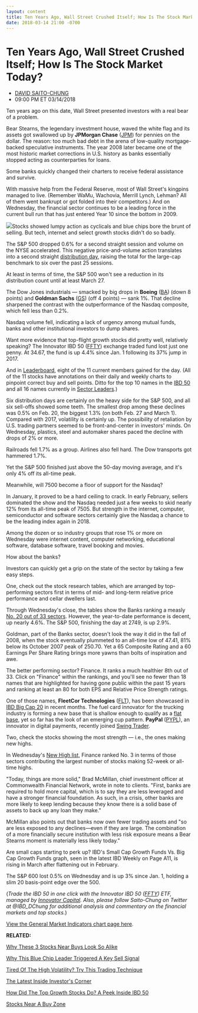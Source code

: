 ```yaml
---
layout: content
title: Ten Years Ago, Wall Street Crushed Itself; How Is The Stock Market Today?
date: 2018-03-14 21:00 -0700
---
```



Ten Years Ago, Wall Street Crushed Itself; How Is The Stock Market Today?
==========================================================================




* [DAVID SAITO-CHUNG](https://www.investors.com/author/chungd/ "Posts by DAVID SAITO-CHUNG")
* 09:00 PM ET 03/14/2018




Ten years ago on this date, Wall Street presented investors with a real bear of a problem.




Bear Stearns, the legendary investment house, waved the white flag and its assets got swallowed up by **JPMorgan Chase** ([JPM](https://research.investors.com/quote.aspx?symbol=JPM)) for pennies on the dollar. The reason: too much bad debt in the arena of low-quality mortgage-backed speculative instruments. The year 2008 later became one of the most historic market corrections in U.S. history as banks essentially stopped acting as counterparties for loans.


Some banks quickly changed their charters to receive federal assistance and survive.


With massive help from the Federal Reserve, most of Wall Street's kingpins managed to live. (Remember WaMu, Wachovia, Merrill Lynch, Lehman? All of them went bankrupt or got folded into their competitors.) And on Wednesday, the financial sector continues to be a leading force in the current bull run that has just entered Year 10 since the bottom in 2009.


![](https://www.investors.com/wp-content/uploads/2018/03/MP_3x6_031418-231x300.png)Stocks showed lumpy action as cyclicals and blue chips bore the brunt of selling. But tech, internet and select growth stocks didn't do so badly.


The S&P 500 dropped 0.6% for a second straight session and volume on the NYSE accelerated. This negative price-and-volume action translates into a second straight [distribution day](https://www.investors.com/how-to-invest/investors-corner/how-do-you-spot-a-major-market-top-easy-look-for-heavy-distribution/), raising the total for the large-cap benchmark to six over the past 25 sessions.


At least in terms of time, the S&P 500 won't see a reduction in its distribution count until at least March 27.


The Dow Jones industrials — smacked by big drops in **Boeing** ([BA](https://research.investors.com/quote.aspx?symbol=BA)) (down 8 points) and **Goldman Sachs** ([GS](https://research.investors.com/quote.aspx?symbol=GS)) (off 4 points) — sank 1%. That decline sharpened the contrast with the outperformance of the Nasdaq composite, which fell less than 0.2%.


Nasdaq volume fell, indicating a lack of urgency among mutual funds, banks and other institutional investors to dump shares.


Want more evidence that top-flight growth stocks did pretty well, relatively speaking? The Innovator IBD 50 ([FFTY](https://research.investors.com/quote.aspx?symbol=FFTY)) exchange traded fund lost just one penny. At 34.67, the fund is up 4.4% since Jan. 1 following its 37% jump in 2017.


And in [Leaderboard](https://leaderboard.investors.com/leaderboard/leaders/default.aspx), eight of the 11 current members gained for the day. (All of the 11 stocks have annotations on their daily and weekly charts to pinpoint correct buy and sell points. Ditto for the top 10 names in the [IBD 50](https://research.investors.com/stock-lists/ibd-50/) and all 16 names currently in [Sector Leaders](https://research.investors.com/stock-lists/sector-leaders).)


Six distribution days are certainly on the heavy side for the S&P 500, and all six sell-offs showed some teeth. The smallest drop among these declines was 0.5% on Feb. 20, the biggest 1.3% (on both Feb. 27 and March 1). Compared with 2017, volatility is certainly up. The possibility of retaliation by U.S. trading partners seemed to be front-and-center in investors' minds. On Wednesday, plastics, steel and automaker shares paced the decline with drops of 2% or more.


Railroads fell 1.7% as a group. Airlines also fell hard. The Dow transports got hammered 1.7%.


Yet the S&P 500 finished just above the 50-day moving average, and it's only 4% off its all-time peak.


Meanwhile, will 7500 become a floor of support for the Nasdaq?


In January, it proved to be a hard ceiling to crack. In early February, sellers dominated the show and the Nasdaq needed just a few weeks to skid nearly 12% from its all-time peak of 7505. But strength in the internet, computer, semiconductor and software sectors certainly give the Nasdaq a chance to be the leading index again in 2018.


Among the dozen or so industry groups that rose 1% or more on Wednesday were internet content, computer networking, educational software, database software, travel booking and movies.


How about the banks?


Investors can quickly get a grip on the state of the sector by taking a few easy steps.


One, check out the stock research tables, which are arranged by top-performing sectors first in terms of mid- and long-term relative price performance and cellar dwellers last.


Through Wednesday's close, the tables show the Banks ranking a measly [No. 20 out of 33 sectors](https://www.investors.com/data-tables/ibd-smart-nyse-nasdaq-tables-mar-14-2018/). However, the year-to-date performance is decent, up nearly 4.6%. The S&P 500, finishing the day at 2749, is up 2.9%.


Goldman, part of the Banks sector, doesn't look the way it did in the fall of 2008, when the stock eventually plummeted to an all-time low of 47.41, 81% below its October 2007 peak of 250.70. Yet a 65 Composite Rating and a 60 Earnings Per Share Rating brings more yawns than bolts of inspiration and awe.


The better performing sector? Finance. It ranks a much healthier 8th out of 33. Click on "Finance" within the rankings, and you'll see no fewer than 18 names that are highlighted for having gone public within the past 15 years and ranking at least an 80 for both EPS and Relative Price Strength ratings.


One of those names, **FleetCor Technologies** ([FLT](https://research.investors.com/quote.aspx?symbol=FLT)), has been showcased in [IBD Big Cap 20](https://research.investors.com/stock-lists/big-cap-20/) in recent months. The fuel card innovator for the trucking industry is forming a new base that is shallow enough to qualify as a [flat base](https://www.investors.com/how-to-invest/investors-corner/when-to-buy-the-basics-of-a-flat-base-a-super-growth-stock-pattern/), yet so far has the look of an emerging cup pattern. **PayPal** ([PYPL](https://research.investors.com/quote.aspx?symbol=PYPL)), an innovator in digital payments, recently joined [Swing Trader](https://swingtrader.investors.com/#/).


Two, check the stocks showing the most strength — i.e., the ones making new highs.


In Wednesday's [New High list](https://www.investors.com/data-tables/new-high-list-mar-14-2018/), Finance ranked No. 3 in terms of those sectors contributing the largest number of stocks making 52-week or all-time highs.


"Today, things are more solid," Brad McMillan, chief investment officer at Commonwealth Financial Network, wrote in note to clients. "First, banks are required to hold more capital, which is to say they are less leveraged and have a stronger financial foundation. As such, in a crisis, other banks are more likely to keep lending because they know there is a solid base of assets to back up any loan they make."


McMillan also points out that banks now own fewer trading assets and "so are less exposed to any declines—even if they are large. The combination of a more financially secure institution with less risk exposure means a Bear Stearns moment is materially less likely today."


Are small caps starting to perk up? IBD's Small Cap Growth Funds Vs. Big Cap Growth Funds graph, seen in the latest IBD Weekly on Page A11, is rising in March after flattening out in February.


The S&P 600 lost 0.5% on Wednesday and is up 3% since Jan. 1, holding a slim 20 basis-point edge over the 500.


(*Trade the IBD 50 in one click with the Innovator IBD 50 ([FFTY](https://research.investors.com/quote.aspx?symbol=FFTY)) ETF, managed by [Innovator Capital](http://www.innovatoretfs.com/etf/?ticker=ffty). Also, please follow Saito-Chung on Twitter at @IBD\_DChung for additional analysis and commentary on the financial markets and top stocks.*)


[View the General Market Indicators chart page here](https://www.investors.com/wp-content/uploads/2018/03/IBD1403152819GMI.pdf).


**RELATED:**


[Why These 3 Stocks Near Buys Look So Alike](https://www.investors.com/market-trend/stock-market-today/why-these-3-top-stocks-near-buys-look-alike-as-tesla-woes-grow-sp-500-dow-jones-futures/)


[Why This Blue Chip Leader Triggered A Key Sell Signal](https://www.investors.com/market-trend/stock-market-today/stocks-rise-as-this-industrial-sector-seeks-to-lead-the-market/)


[Tired Of The High Volatility? Try This Trading Technique](https://www.investors.com/market-trend/the-big-picture/nasdaq-leads-again-and-the-market-spotlights-this-news/)


[The Latest Inside Investor's Corner](https://www.investors.com/category/how-to-invest/investors-corner/)


[How Did The Top Growth Stocks Do? A Peek Inside IBD 50](https://research.investors.com/stock-lists/ibd-50/)


[Stocks Near A Buy Zone](https://www.investors.com/category/stock-lists/stocks-near-a-buy-zone/)




